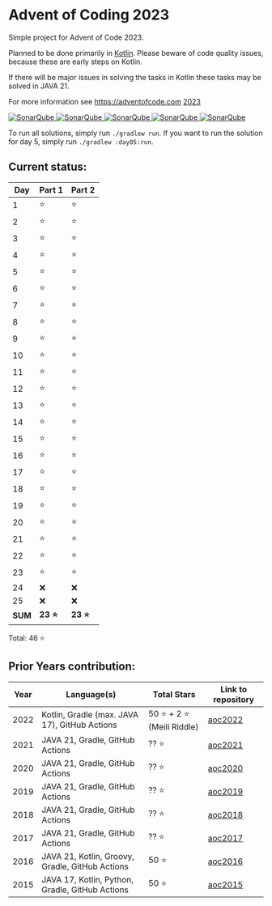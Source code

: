 # Advent of Coding 2023

Simple project for Advent of Code 2023.

Planned to be done primarily in [Kotlin](https://kotlinlang.org). Please beware of code quality issues, because these
are early steps on Kotlin.

If there will be major issues in solving the tasks in Kotlin these tasks may be solved in JAVA 21.

For more information see https://adventofcode.com [2023](https://adventofcode.com/2023)

[![SonarQube](https://sonarcloud.io/api/project_badges/measure?project=de.havox_design.aoc2023%3Aadvent_of_code_2023&metric=alert_status "The current SonarQube analysis status")
![SonarQube](https://sonarcloud.io/api/project_badges/measure?project=de.havox_design.aoc2023%3Aadvent_of_code_2023&metric=coverage "The current coverage")
![SonarQube](https://sonarcloud.io/api/project_badges/measure?project=de.havox_design.aoc2023%3Aadvent_of_code_2023&metric=bugs "The current number of SonarQube bugs")
![SonarQube](https://sonarcloud.io/api/project_badges/measure?project=de.havox_design.aoc2023%3Aadvent_of_code_2023&metric=vulnerabilities "The current number of SonarQube vulnerabilities")
![SonarQube](https://sonarcloud.io/api/project_badges/measure?project=de.havox_design.aoc2023%3Aadvent_of_code_2023&metric=code_smells "The current number of SonarQube code smells")](https://sonarcloud.io/dashboard?id=de.havox_design.aoc2023%3Aadvent_of_code_2023)

To run all solutions, simply run `./gradlew run`. If you want to run the solution for day 5, simply run
`./gradlew :day05:run`.

## Current status:

| Day     | Part 1   | Part 2   |
|---------|----------|----------|
| 1       | ⭐        | ⭐        |
| 2       | ⭐        | ⭐        |
| 3       | ⭐        | ⭐        |
| 4       | ⭐        | ⭐        |
| 5       | ⭐        | ⭐        |
| 6       | ⭐        | ⭐        |
| 7       | ⭐        | ⭐        |
| 8       | ⭐        | ⭐        |
| 9       | ⭐        | ⭐        |
| 10      | ⭐        | ⭐        |
| 11      | ⭐        | ⭐        |
| 12      | ⭐        | ⭐        |
| 13      | ⭐        | ⭐        |
| 14      | ⭐        | ⭐        |
| 15      | ⭐        | ⭐        |
| 16      | ⭐        | ⭐        |
| 17      | ⭐        | ⭐        |
| 18      | ⭐        | ⭐        |
| 19      | ⭐        | ⭐        |
| 20      | ⭐        | ⭐        |
| 21      | ⭐        | ⭐        |
| 22      | ⭐        | ⭐        |
| 23      | ⭐        | ⭐        |
| 24      | ❌        | ❌        |
| 25      | ❌        | ❌        |
| **SUM** | **23 ⭐** | **23 ⭐** |

Total: 46 ⭐

## Prior Years contribution:
| Year | Language(s)                                     | Total Stars               | Link to repository                                   |
|------|-------------------------------------------------|---------------------------|------------------------------------------------------|
| 2022 | Kotlin, Gradle (max. JAVA 17), GitHub Actions   | 50 ⭐ + 2 ⭐ (Meili Riddle) | [aoc2022](https://github.com/Gentleman1983/aoc2022)  |
| 2021 | JAVA 21, Gradle, GitHub Actions                 | ?? ⭐                      | [aoc2021](https://github.com/Gentleman1983/aoc2021)  |
| 2020 | JAVA 21, Gradle, GitHub Actions                 | ?? ⭐                      | [aoc2020](https://github.com/Gentleman1983/aoc2020)  |
| 2019 | JAVA 21, Gradle, GitHub Actions                 | ?? ⭐                      | [aoc2019](https://github.com/Gentleman1983/aoc2019)  |
| 2018 | JAVA 21, Gradle, GitHub Actions                 | ?? ⭐                      | [aoc2018](https://github.com/Gentleman1983/aoc2018)  |
| 2017 | JAVA 21, Gradle, GitHub Actions                 | ?? ⭐                      | [aoc2017](https://github.com/Gentleman1983/aoc2017)  |
| 2016 | JAVA 21, Kotlin, Groovy, Gradle, GitHub Actions | 50 ⭐                      | [aoc2016](https://github.com/Gentleman1983/aoc2016)  |
| 2015 | JAVA 17, Kotlin, Python, Gradle, GitHub Actions | 50 ⭐                      | [aoc2015](https://github.com/Gentleman1983/aoc2015)  |
